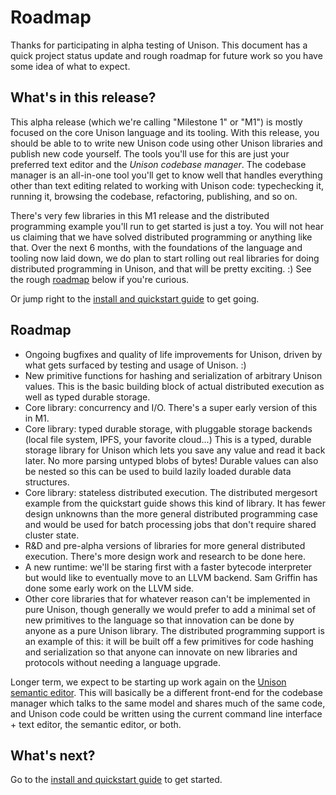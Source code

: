 # Roadmap

Thanks for participating in alpha testing of Unison. This document has a quick project status update and rough roadmap for future work so you have some idea of what to expect.

## What's in this release?

This alpha release (which we're calling "Milestone 1" or "M1") is mostly focused on the core Unison language and its tooling. With this release, you should be able to to write new Unison code using other Unison libraries and publish new code yourself. The tools you'll use for this are just your preferred text editor and the _Unison codebase manager_. The codebase manager is an all-in-one tool you'll get to know well that handles everything other than text editing related to working with Unison code: typechecking it, running it, browsing the codebase, refactoring, publishing, and so on.

There's very few libraries in this M1 release and the distributed programming example you'll run to get started is just a toy. You will not hear us claiming that we have solved distributed programming or anything like that. Over the next 6 months, with the foundations of the language and tooling now laid down, we do plan to start rolling out real libraries for doing distributed programming in Unison, and that will be pretty exciting. :) See the rough [roadmap](#roadmap) below if you're curious.

Or jump right to the [install and quickstart guide](/quickstart) to get going.

## Roadmap

* Ongoing bugfixes and quality of life improvements for Unison, driven by what gets surfaced by testing and usage of Unison. :)
* New primitive functions for hashing and serialization of arbitrary Unison values. This is the basic building block of actual distributed execution as well as typed durable storage.
* Core library: concurrency and I/O. There's a super early version of this in M1.
* Core library: typed durable storage, with pluggable storage backends (local file system, IPFS, your favorite cloud...) This is a typed, durable storage library for Unison which lets you save any value and read it back later. No more parsing untyped blobs of bytes! Durable values can also be nested so this can be used to build lazily loaded durable data structures.
* Core library: stateless distributed execution. The distributed mergesort example from the quickstart guide shows this kind of library. It has fewer design unknowns than the more general distributed programming case and would be used for batch processing jobs that don't require shared cluster state.
* R&D and pre-alpha versions of libraries for more general distributed execution. There's more design work and research to be done here.
* A new runtime: we'll be staring first with a faster bytecode interpreter but would like to eventually move to an LLVM backend. Sam Griffin has done some early work on the LLVM side.
* Other core libraries that for whatever reason can't be implemented in pure Unison, though generally we would prefer to add a minimal set of new primitives to the language so that innovation can be done by anyone as a pure Unison library. The distributed programming support is an example of this: it will be built off a few primitives for code hashing and serialization so that anyone can innovate on new libraries and protocols without needing a language upgrade.

Longer term, we expect to be starting up work again on the [Unison semantic editor](http://unisonweb.org/2016-03-16/semantic-vs-text.html). This will basically be a different front-end for the codebase manager which talks to the same model and shares much of the same code, and Unison code could be written using the current command line interface + text editor, the semantic editor, or both.

## What's next?

Go to the [install and quickstart guide](/quickstart) to get started.